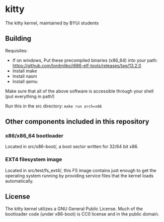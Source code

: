 # kitty
The kitty kernel, maintained by BYUi students

## Building

Requisites:
- If on windows, Put these precompiled binaries (x86_64) into your path: https://github.com/lordmilko/i686-elf-tools/releases/tag/13.2.0
- Install make
- Install nasm
- Install qemu

Make sure that all of the above software is accessible through your shell (put everything in path!)

Run this in the src directory:
```make run arch=x86```

## Other components included in this repository

### x86/x86_64 bootloader

Located in src/x86-boot/, a boot sector written for 32/64 bit x86.

### EXT4 filesystem image

Located in src/test/fs_ext4/, this FS image contains just enough to get the operating system running by providing service files
that the kernel loads automatically.

## License

The kitty kernel utilizes a GNU General Public License.
Much of the bootloader code (under x86-boot) is CC0 license and in the public domain. 